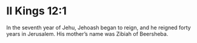 # II Kings 12:1

In the seventh year of Jehu, Jehoash began to reign, and he reigned forty years in Jerusalem. His mother’s name was Zibiah of Beersheba.
